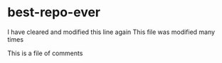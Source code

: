 # best-repo-ever
I have cleared and modified this line again
This file was modified many times

This is a file of comments
